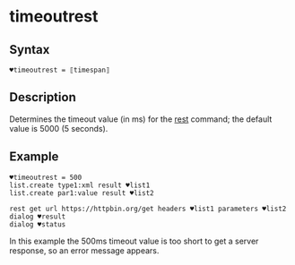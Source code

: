 # timeoutrest

## Syntax

```G1ANT
♥timeoutrest = ⟦timespan⟧
```

## Description

Determines the timeout value (in ms) for the [rest](https://github.com/G1ANT-Robot/G1ANT.Addon/blob/develop/G1ANT.Addon.Net/G1ANT.Addon.Net/Commands/RestCommand.md) command; the default value is 5000 (5 seconds).

## Example

```G1ANT
♥timeoutrest = 500
list.create type1:xml result ♥list1
list.create par1:value result ♥list2

rest get url https://httpbin.org/get headers ♥list1 parameters ♥list2
dialog ♥result
dialog ♥status
```

In this example the 500ms timeout value is too short to get a server response, so an error message appears.

